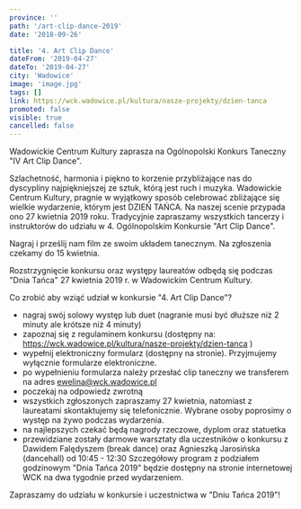 ```yaml
---
province: ''
path: '/art-clip-dance-2019'
date: '2018-09-26'

title: '4. Art Clip Dance'
dateFrom: '2019-04-27'
dateTo: '2019-04-27'
city: 'Wadowice'
image: 'image.jpg'
tags: []
link: https://wck.wadowice.pl/kultura/nasze-projekty/dzien-tanca
promoted: false
visible: true
cancelled: false
---
```

Wadowickie Centrum Kultury zaprasza na Ogólnopolski Konkurs Taneczny "IV Art Clip Dance".

Szlachetność, harmonia i piękno to korzenie przybliżające nas do dyscypliny najpiękniejszej ze sztuk, którą jest ruch i muzyka. Wadowickie Centrum Kultury, pragnie w wyjątkowy sposób celebrować zbliżające się wielkie wydarzenie, którym jest DZIEŃ TAŃCA. Na naszej scenie przypada ono 27 kwietnia 2019 roku. Tradycyjnie zapraszamy wszystkich tancerzy i instruktorów do udziału w 4. Ogólnopolskim Konkursie "Art Clip Dance".

Nagraj i prześlij nam film ze swoim układem tanecznym. Na zgłoszenia czekamy do 15 kwietnia.

Rozstrzygnięcie konkursu oraz występy laureatów odbędą się  podczas "Dnia Tańca" 27 kwietnia 2019 r. w Wadowickim Centrum Kultury.

Co zrobić aby wziąć udział w konkursie "4. Art Clip Dance"?
* nagraj swój solowy występ lub duet (nagranie musi być dłuższe niż 2 minuty ale krótsze niż 4 minuty)
* zapoznaj się z regulaminem konkursu (dostępny na: https://wck.wadowice.pl/kultura/nasze-projekty/dzien-tanca )
*  wypełnij elektroniczny formularz (dostępny na stronie). 
Przyjmujemy wyłącznie formularze elektroniczne.
*  po wypełnieniu formularza należy przesłać clip taneczny we transferem na adres ewelina@wck.wadowice.pl 
* poczekaj na odpowiedz zwrotną
* wszystkich zgłoszonych zapraszamy 27 kwietnia, natomiast z laureatami skontaktujemy się  telefonicznie. Wybrane osoby poprosimy o występ na żywo podczas wydarzenia.
* na najlepszych czekać będą  nagrody rzeczowe, dyplom oraz statuetka
*  przewidziane zostały darmowe warsztaty dla uczestników o konkursu z Dawidem Falędyszem (break dance) oraz Agnieszką Jarosińska (dancehall) od 10:45 - 12:30 
Szczegółowy program z podziałem godzinowym "Dnia Tańca 2019" będzie dostępny na stronie internetowej WCK na dwa tygodnie przed wydarzeniem.

 
Zapraszamy do udziału w konkursie i uczestnictwa w "Dniu Tańca 2019"!